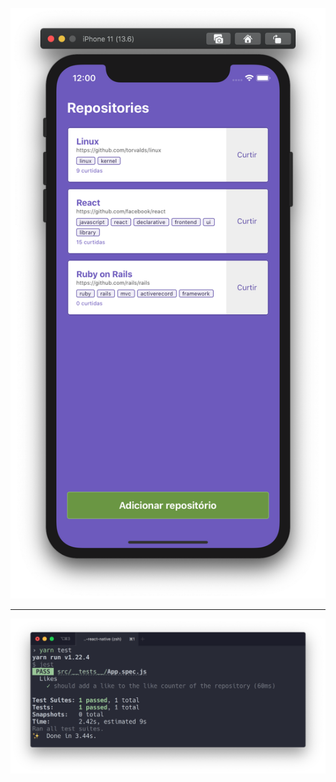 ![app](https://raw.githubusercontent.com/vitormil/gostack-conceitos-react-native/master/src/assets/native-ios.png)

---

![tests](https://raw.githubusercontent.com/vitormil/gostack-conceitos-react-native/master/src/assets/native-jest.png)
